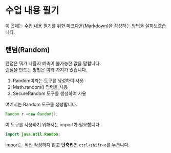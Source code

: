 # 수업 내용 필기

이 곳에는 수업 내용 필기를 위한 마크다운(Markdown)을 작성하는
방법을 살펴보겠습니다.

## 랜덤(Random)
랜덤은 뭐가 나올지 예측이 불가능한 값을 말합니다.  
랜덤을 만드는 방법은 여러 가지가 있습니다.  
1. Random이라는 도구를 생성하여 사용
2. Math.random() 명령을 사용
3. SecureRandom 도구를 생성하여 사용

여기서는 Random 도구를 생성합니다.
```java
Random r =new Random();
```
이 도구를 사용하기 위해서는 import가 필요합니다.
```java
import java.util.Random;
```
import는 직접 작성하지 않고 **단축키**인 `ctrl+shift+o`를 누릅니다.

